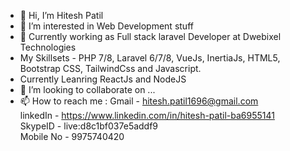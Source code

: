 - 👋 Hi, I’m Hitesh Patil
- 👀 I’m interested in Web Development stuff
- 🌱 Currently working as Full stack laravel Developer at Dwebixel Technologies
- My Skillsets - PHP 7/8, Laravel 6/7/8, VueJs, InertiaJs, HTML5, Bootstrap CSS, TailwindCss and Javascript.
- Currently Leanring ReactJs and NodeJS
- 💞️ I’m looking to collaborate on ...
- 📫 How to reach me : 
  Gmail - hitesh.patil1696@gmail.com <br>
  linkedIn - https://www.linkedin.com/in/hitesh-patil-ba6955141 <br>
  SkypeID - live:d8c1bf037e5addf9 <br>
  Mobile No - 9975740420 <br>
<!---
hitesh1696/hitesh1696 is a ✨ special ✨ repository because its `README.md` (this file) appears on your GitHub profile.
You can click the Preview link to take a look at your changes.
--->
